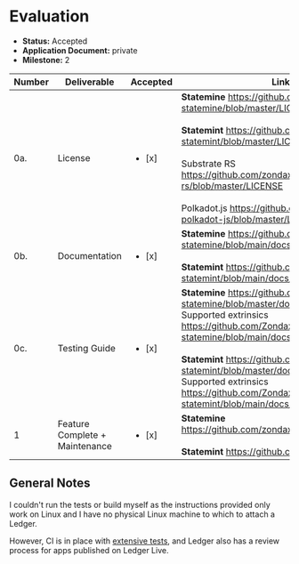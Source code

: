 # Evaluation

- **Status:** Accepted
- **Application Document:** private
- **Milestone:** 2

| Number | Deliverable | Accepted | Link | Evaluation Notes |
| ------ | ----------- | -------- | ---- |----------------- |
| 0a.  | License | <ul><li>[x] </li></ul> | **Statemine** https://github.com/zondax/ledger-statemine/blob/master/LICENSE <br> <br> **Statemint** https://github.com/zondax/ledger-statemint/blob/master/LICENSE <br> <br> Substrate RS https://github.com/zondax/ledger-substrate-rs/blob/master/LICENSE <br> <br> Polkadot.js  https://github.com/zondax/ledger-polkadot-js/blob/master/LICENSE | Apache 2.0  |
| 0b. | Documentation | <ul><li>[x] </li></ul> | **Statemine** https://github.com/Zondax/ledger-statemine/blob/main/docs/APDUSPEC.md <br> <br>   **Statemint** https://github.com/Zondax/ledger-statemint/blob/main/docs/APDUSPEC.md | Hosted under https://docs.zondax.ch
| 0c. | Testing Guide | <ul><li>[x] </li></ul> | **Statemine** https://github.com/Zondax/ledger-statemine/blob/master/docs/build.md <br> Supported extrinsics https://github.com/Zondax/ledger-statemine/blob/main/docs/supported_latest.md <br> <br> **Statemint** https://github.com/Zondax/ledger-statemint/blob/master/docs/build.md <br> Supported extrinsics https://github.com/Zondax/ledger-statemint/blob/main/docs/supported_latest.md | 
| 1 | Feature Complete + Maintenance | <ul><li>[x] </li></ul> | **Statemine** https://github.com/zondax/statemine <br> <br> **Statemint** https://github.com/zondax/statemint | Maintained and updated on a regular basis

## General Notes

I couldn't run the tests or build myself as the instructions provided only work on Linux and I have no physical Linux machine to which to attach a Ledger.

However, CI is in place with [extensive tests](https://github.com/Zondax/ledger-statemint/blob/ae36d96f26d0e371f61dcd77ae10465aaf8ea912/tests/testcases_current.json), and Ledger also has a review process for apps published on Ledger Live.
